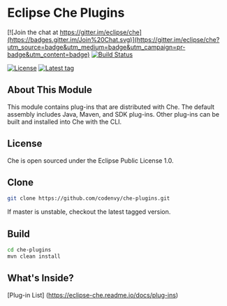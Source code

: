 # Eclipse Che Plugins
[![Join the chat at https://gitter.im/eclipse/che](https://badges.gitter.im/Join%20Chat.svg)](https://gitter.im/eclipse/che?utm_source=badge&utm_medium=badge&utm_campaign=pr-badge&utm_content=badge)
[![Build Status](https://travis-ci.org/codenvy/che-plugins.svg?branch=master)](https://travis-ci.org/codenvy/che-plugins)

[![License](https://img.shields.io/github/license/codenvy/che-plugins.svg)](https://github.com/codenvy/che-plugins)
[![Latest tag](https://img.shields.io/github/tag/codenvy/che-plugins.svg)](https://github.com/codenvy/che-plugins/tags)

## About This Module
This module contains plug-ins that are distributed with Che. The default assembly includes Java, Maven, and SDK plug-ins. Other plug-ins can be built and installed into Che with the CLI.

## License
Che is open sourced under the Eclipse Public License 1.0.

## Clone
```sh
git clone https://github.com/codenvy/che-plugins.git
```
If master is unstable, checkout the latest tagged version.

## Build
```sh
cd che-plugins
mvn clean install
```

## What's Inside?
[Plug-in List] (https://eclipse-che.readme.io/docs/plug-ins)

